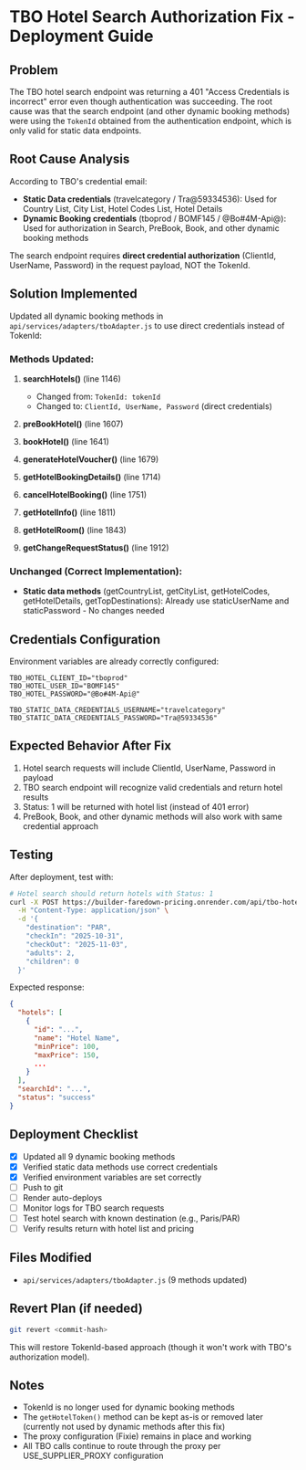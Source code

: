 # TBO Hotel Search Authorization Fix - Deployment Guide

## Problem
The TBO hotel search endpoint was returning a 401 "Access Credentials is incorrect" error even though authentication was succeeding. The root cause was that the search endpoint (and other dynamic booking methods) were using the `TokenId` obtained from the authentication endpoint, which is only valid for static data endpoints.

## Root Cause Analysis
According to TBO's credential email:
- **Static Data credentials** (travelcategory / Tra@59334536): Used for Country List, City List, Hotel Codes List, Hotel Details
- **Dynamic Booking credentials** (tboprod / BOMF145 / @Bo#4M-Api@): Used for authorization in Search, PreBook, Book, and other dynamic booking methods

The search endpoint requires **direct credential authorization** (ClientId, UserName, Password) in the request payload, NOT the TokenId.

## Solution Implemented
Updated all dynamic booking methods in `api/services/adapters/tboAdapter.js` to use direct credentials instead of TokenId:

### Methods Updated:
1. **searchHotels()** (line 1146)
   - Changed from: `TokenId: tokenId`
   - Changed to: `ClientId, UserName, Password` (direct credentials)

2. **preBookHotel()** (line 1607)
3. **bookHotel()** (line 1641)
4. **generateHotelVoucher()** (line 1679)
5. **getHotelBookingDetails()** (line 1714)
6. **cancelHotelBooking()** (line 1751)
7. **getHotelInfo()** (line 1811)
8. **getHotelRoom()** (line 1843)
9. **getChangeRequestStatus()** (line 1912)

### Unchanged (Correct Implementation):
- **Static data methods** (getCountryList, getCityList, getHotelCodes, getHotelDetails, getTopDestinations): Already use staticUserName and staticPassword - No changes needed

## Credentials Configuration
Environment variables are already correctly configured:

```
TBO_HOTEL_CLIENT_ID="tboprod"
TBO_HOTEL_USER_ID="BOMF145"
TBO_HOTEL_PASSWORD="@Bo#4M-Api@"

TBO_STATIC_DATA_CREDENTIALS_USERNAME="travelcategory"
TBO_STATIC_DATA_CREDENTIALS_PASSWORD="Tra@59334536"
```

## Expected Behavior After Fix
1. Hotel search requests will include ClientId, UserName, Password in payload
2. TBO search endpoint will recognize valid credentials and return hotel results
3. Status: 1 will be returned with hotel list (instead of 401 error)
4. PreBook, Book, and other dynamic methods will also work with same credential approach

## Testing
After deployment, test with:
```bash
# Hotel search should return hotels with Status: 1
curl -X POST https://builder-faredown-pricing.onrender.com/api/tbo-hotels/search \
  -H "Content-Type: application/json" \
  -d '{
    "destination": "PAR",
    "checkIn": "2025-10-31",
    "checkOut": "2025-11-03",
    "adults": 2,
    "children": 0
  }'
```

Expected response:
```json
{
  "hotels": [
    {
      "id": "...",
      "name": "Hotel Name",
      "minPrice": 100,
      "maxPrice": 150,
      ...
    }
  ],
  "searchId": "...",
  "status": "success"
}
```

## Deployment Checklist
- [x] Updated all 9 dynamic booking methods
- [x] Verified static data methods use correct credentials
- [x] Verified environment variables are set correctly
- [ ] Push to git
- [ ] Render auto-deploys
- [ ] Monitor logs for TBO search requests
- [ ] Test hotel search with known destination (e.g., Paris/PAR)
- [ ] Verify results return with hotel list and pricing

## Files Modified
- `api/services/adapters/tboAdapter.js` (9 methods updated)

## Revert Plan (if needed)
```bash
git revert <commit-hash>
```

This will restore TokenId-based approach (though it won't work with TBO's authorization model).

## Notes
- TokenId is no longer used for dynamic booking methods
- The `getHotelToken()` method can be kept as-is or removed later (currently not used by dynamic methods after this fix)
- The proxy configuration (Fixie) remains in place and working
- All TBO calls continue to route through the proxy per USE_SUPPLIER_PROXY configuration
